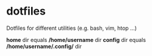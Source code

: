 # dotfiles

Dotfiles for different utilities (e.g. bash, vim, htop ...)

**home** dir equals **/home/username** dir
**config** dir equals **/home/username/.config/** dir
